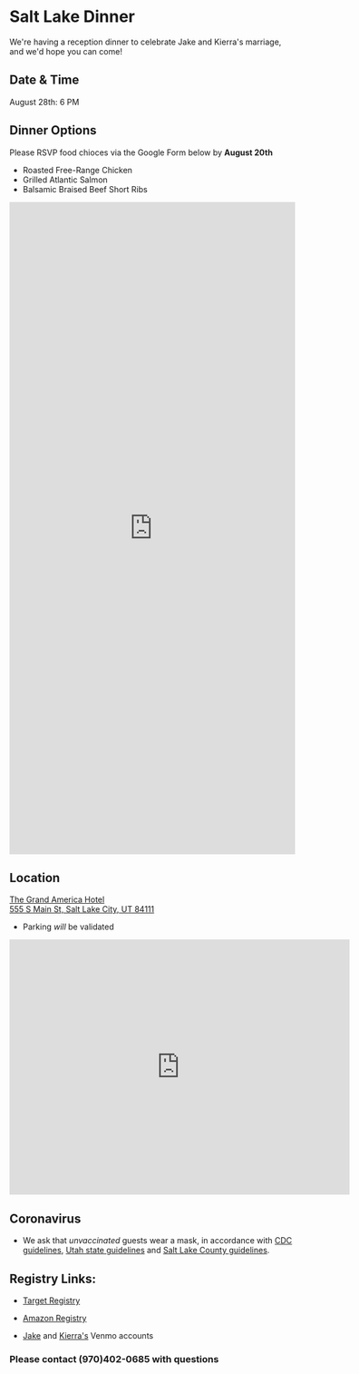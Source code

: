 <link rel="stylesheet" type="text/css" media="all" href="markdown_styles.css" />

# Salt Lake Dinner

We're having a reception dinner to celebrate Jake and Kierra's marriage, and we'd hope you can come!

## Date & Time

August 28th: 6 PM

## Dinner Options

Please RSVP food chioces via the Google Form below by **August 20th**

- Roasted Free-Range Chicken
- Grilled Atlantic Salmon
- Balsamic Braised Beef Short Ribs

<iframe src="https://docs.google.com/forms/d/e/1FAIpQLSfExntQKNQ_S9tKpN5fJ9BLnGbYCofDHai3QAsHUDXPsrshdw/viewform?embedded=true" width="100%" height="1150" frameborder="0" marginheight="0" marginwidth="0">Loading…</iframe>

## Location

[The Grand America Hotel  
555 S Main St, Salt Lake City, UT 84111](https://g.page/thegrandamerica?share)

- Parking _will_ be validated

<iframe src="https://www.google.com/maps/embed?pb=!1m18!1m12!1m3!1d3022.2102605821638!2d-111.89297004866822!3d40.75739997922551!2m3!1f0!2f0!3f0!3m2!1i1024!2i768!4f13.1!3m3!1m2!1s0x8752f51730827a73%3A0x6fae71fa7326abbd!2sThe%20Grand%20America%20Hotel!5e0!3m2!1sen!2sus!4v1628035213137!5m2!1sen!2sus" width="600" height="450" style="border:0;" allowfullscreen="" loading="lazy"></iframe>

## Coronavirus

- We ask that _unvaccinated_ guests wear a mask, in accordance with [CDC guidelines](https://www.cdc.gov/coronavirus/2019-ncov/prevent-getting-sick/about-face-coverings.html), [Utah state guidelines](https://coronavirus.utah.gov/vaccine) and [Salt Lake County guidelines](https://www.slco.org/health/COVID-19/vaccine/).

## Registry Links:

- [Target Registry](https://www.target.com/gift-registry/giftgiver?registryId=382d8847e1254c68b13011f3b9ff9189&type=WEDDING)

- [Amazon Registry](https://www.amazon.com/wedding/registry/1KT7TMJEUPMVP?ref=wr_search_page_result_1)

- [Jake](https://account.venmo.com/u/jake_searle) and [Kierra's](https://account.venmo.com/u/kierra_searle) Venmo accounts

### Please contact (970)402-0685 with questions
